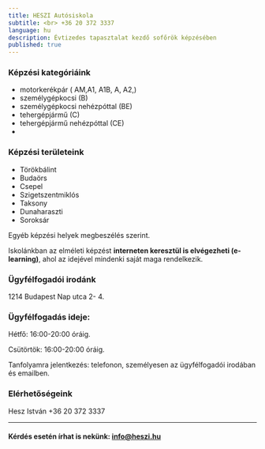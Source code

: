 ```yaml
---
title: HESZI Autósiskola
subtitle: <br> +36 20 372 3337
language: hu
description: Évtizedes tapasztalat kezdő sofőrök képzésében
published: true
---
```


### Képzési kategóriáink

- motorkerékpár ( AM,A1, A1B, A, A2,)
- személygépkocsi (B)
- személygépkocsi nehézpóttal (BE)
- tehergépjármű (C)
- tehergépjármű nehézpóttal (CE)
-
### Képzési területeink

- Törökbálint
- Budaörs
- Csepel
- Szigetszentmiklós
- Taksony
- Dunaharaszti
- Soroksár

Egyéb képzési helyek megbeszélés szerint.

Iskolánkban az elméleti képzést **interneten keresztül is elvégezheti (e-learning)**, ahol az idejével mindenki saját maga rendelkezik. 

### Ügyfélfogadói irodánk

1214 Budapest Nap utca 2- 4.

### Ügyfélfogadás ideje:

Hétfő: 16:00-20:00 óráig.

Csütörtök: 16:00-20:00 óráig.

Tanfolyamra jelentkezés: telefonon, személyesen az ügyfélfogadói irodában és emailben. 

### Elérhetőségeink


Hesz István +36 20 372 3337

---

####  Kérdés esetén írhat is nekünk: [info@heszi.hu](mailto:info@heszi.hu?subject=[Jogosítvány])
